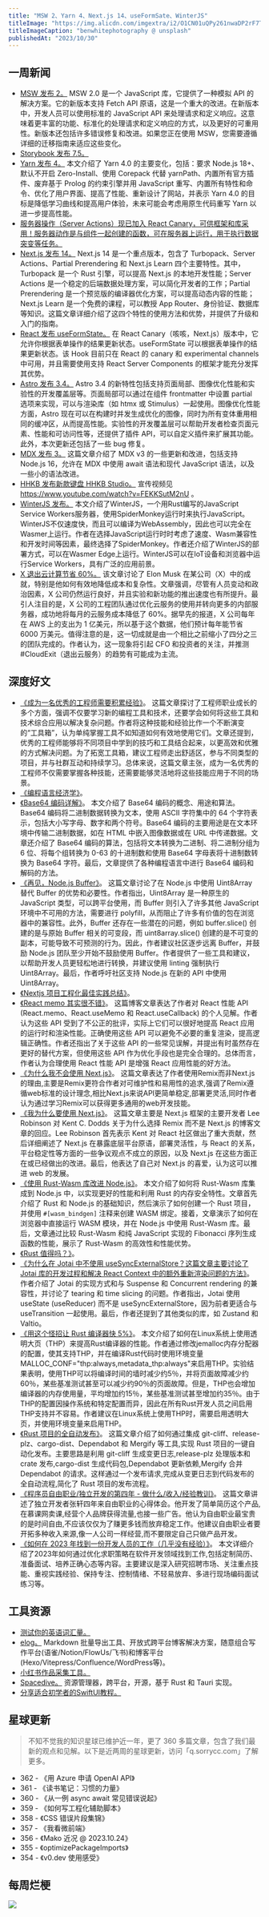 ```yaml
---
title: "MSW 2、Yarn 4、Next.js 14、useFormSate、WinterJS"
titleImage: "https://img.alicdn.com/imgextra/i2/O1CN01uQPy261nwaDP2rF7T_!!6000000005154-0-tps-1920-1282.jpg"
titleImageCaption: "benwhitephotography @ unsplash"
publishedAt: "2023/10/30"
---
```


## 一周新闻

- [MSW 发布 2。](https://mswjs.io/blog/introducing-msw-2.0) MSW 2.0 是一个 JavaScript 库，它提供了一种模拟 API 的解决方案。它的新版本支持 Fetch API 原语，这是一个重大的改进。在新版本中，开发人员可以使用标准的 JavaScript API 来处理请求和定义响应。这意味着更丰富的功能、标准化的处理请求和定义响应的方式，以及更好的可重用性。新版本还包括许多错误修复和改进。如果您正在使用 MSW，您需要遵循详细的迁移指南来适应这些变化。
- [Storybook 发布 7.5。](https://storybook.js.org/blog/storybook-7-5/)
- [Yarn 发布 4。](https://yarnpkg.com/blog/release/4.0) 本文介绍了 Yarn 4.0 的主要变化，包括：要求 Node.js 18+、默认不开启 Zero-Install、使用 Corepack 代替 yarnPath、内置所有官方插件、废弃基于 Prolog 的约束引擎并用 JavaScript 重写、内置所有特性和命令、优化了用户界面、提高了性能、重新设计了网站，并表示 Yarn 4.0 的目标是降低学习曲线和提高用户体验，未来可能会考虑用原生代码重写 Yarn 以进一步提高性能。
- [服务器操作（Server Actions）现已加入 React Canary，可供框架和库采用！服务器动作是与组件一起创建的函数，可在服务器上运行，用于执行数据突变等任务。](https://twitter.com/reactjs/status/1716573234160967762)
- [Next.js 发布 14。](https://nextjs.org/blog/next-14) Next.js 14 是一个重点版本，包含了 Turbopack、Server Actions、Partial Prerendering 和 Next.js Learn 四个主要特性。其中，Turbopack 是一个 Rust 引擎，可以提高 Next.js 的本地开发性能；Server Actions 是一个稳定的后端数据处理方案，可以简化开发者的工作；Partial Prerendering 是一个预览版的编译器优化方案，可以提高动态内容的性能；Next.js Learn 是一个免费的课程，可以教授 App Router、身份验证、数据库等知识。这篇文章详细介绍了这四个特性的使用方法和优势，并提供了升级和入门的指南。
- [React 发布 useFormState。](https://react.dev/reference/react-dom/hooks/useFormState) 在 React Canary（咳咳，Next.js）版本中，它允许你根据表单操作的结果更新状态。useFormState 可以根据表单操作的结果更新状态。该 Hook 目前只在 React 的 canary 和 experimental channels 中可用，并且需要使用支持 React Server Components 的框架才能充分发挥其优势。
- [Astro 发布 3.4。](https://astro.build/blog/astro-340/) Astro 3.4 的新特性包括支持页面局部、图像优化性能和实验性的开发覆盖层等。页面局部可以通过在组件 frontmatter 中设置 partial 选项来实现，可以与渲染库（如 htmx 或 Stimulus）一起使用。图像优化性能方面，Astro 现在可以在构建时并发生成优化的图像，同时为所有变体重用相同的缓冲区，从而提高性能。实验性的开发覆盖层可以帮助开发者检查页面元素、性能和可访问性等，还提供了插件 API，可以自定义插件来扩展其功能。此外，本次更新还包括了一些 bug 修复。
- [MDX 发布 3。](https://mdxjs.com/blog/v3/) 这篇文章介绍了 MDX v3 的一些更新和改进，包括支持 Node.js 16，允许在 MDX 中使用 await 语法和现代 JavaScript 语法，以及一些小的语法改进。
- [HHKB 发布新款键盘 HHKB Studio。](https://www.pfu.ricoh.com/news/2023/news231025.html) 宣传视频见 https://www.youtube.com/watch?v=FEKKSutM2nU 。
- [WinterJS 发布。](https://wasmer.io/posts/announcing-winterjs-service-workers) 本文介绍了WinterJS，一个用Rust编写的JavaScript Service Workers服务器，使用SpiderMonkey运行时来执行JavaScript。WinterJS不仅速度快，而且可以编译为WebAssembly，因此也可以完全在Wasmer上运行。作者在选择JavaScript运行时时考虑了速度、Wasm兼容性和开发时间等因素，最终选择了SpiderMonkey。作者还介绍了WinterJS的部署方式，可以在Wasmer Edge上运行。WinterJS可以在IoT设备和浏览器中运行Service Workers，具有广泛的应用前景。
- [X 退出云计算节省 60%。](https://world.hey.com/dhh/x-celebrates-60-savings-from-cloud-exit-7cc26895) 该文章讨论了 Elon Musk 在某公司（X）中的成就，特别是他如何有效地降低成本和复杂性。文章强调，尽管有人员变动和政治因素，X 公司仍然运行良好，并且实验和新功能的推出速度也有所提升。最引人注目的是，X 公司的工程团队通过优化云服务的使用并转向更多的内部服务器，成功地将每月的云服务成本降低了 60%。据早先的报道，X 公司每年在 AWS 上的支出为 1 亿美元，所以基于这个数据，他们预计每年能节省 6000 万美元。值得注意的是，这一切成就是由一个相比之前缩小了四分之三的团队完成的。作者认为，这一现象将引起 CFO 和投资者的关注，并推测 #CloudExit（退出云服务）的趋势有可能成为主流。

## 深度好文

- [《成为一名优秀的工程师需要积累经验》](https://addyosmani.com/blog/collect-experience/)。 这篇文章探讨了工程师职业成长的多个方面，强调不仅要学习新的编程工具和技术，还要学会如何将这些工具和技术综合应用以解决复杂问题。作者将这种技能和经验比作一个不断演变的“工具箱”，认为单纯掌握工具不如知道如何有效地使用它们。文章还提到，优秀的工程师能够将不同项目中学到的技巧和工具结合起来，以更高效和优雅的方式解决问题。为了拓宽工具箱，建议工程师走出舒适区，参与不同类型的项目，并与社群互动和持续学习。总体来说，这篇文章主张，成为一名优秀的工程师不仅需要掌握各种技能，还需要能够灵活地将这些技能应用于不同的场景。
- [《编程语言经济学》](https://www.youtube.com/watch?v=XZ3w_jec1v8)。 
- [《Base64 编码详解》](https://www.akshaykhot.com/base64-encoding-explained/)。 本文介绍了 Base64 编码的概念、用途和算法。Base64 编码将二进制数据转换为文本，使用 ASCII 字符集中的 64 个字符表示，包括大小写字母、数字和两个符号。Base64 编码的主要用途是在文本环境中传输二进制数据，如在 HTML 中嵌入图像数据或在 URL 中传递数据。文章还介绍了 Base64 编码的算法，包括将文本转换为二进制、将二进制分组为 6 位、将每个组转换为 0-63 的十进制数和使用 Base64 字母表将十进制数转换为 Base64 字符。最后，文章提供了各种编程语言中进行 Base64 编码和解码的方法。
- [《再见，Node.js Buffer》](https://sindresorhus.com/blog/goodbye-nodejs-buffer)。 这篇文章讨论了在 Node.js 中使用 Uint8Array 替代 Buffer 的优势和必要性。作者指出，Uint8Array 是一种原生的 JavaScript 类型，可以跨平台使用，而 Buffer 则引入了许多其他 JavaScript 环境中不可用的方法，需要进行 polyfill，从而阻止了许多有价值的包在浏览器中的兼容性。此外，Buffer 还存在一些潜在的问题，例如 buffer.slice() 创建的是与原始 Buffer 相关的可变段，而 uint8array.slice() 创建的是不可变的副本，可能导致不可预测的行为。因此，作者建议社区逐步远离 Buffer，并鼓励 Node.js 团队至少开始不鼓励使用 Buffer。作者提供了一些工具和建议，以帮助开发人员更轻松地进行转换，并建议使用 linting 强制执行 Uint8Array。最后，作者呼吁社区支持 Node.js 在新的 API 中使用 Uint8Array。
- [《Nextjs 项目工程化最佳实践总结》](https://mp.weixin.qq.com/s?__biz=MzI5MjQ3NjEwNA==&mid=2247483868&idx=1&sn=d88559dba0e6f773ef5091c270af27ea&chksm=ec01847bdb760d6db90b710f5c6a6fbc08d7f1d9f23b61c74908502211777da466bceaa83734&mpshare=1&scene=1&srcid=1024Kf71rQCKbk8anqvduYwU&sharer_shareinfo=aa4fe257e5c9f975ce3749a2f1553904&sharer_shareinfo_first=4c9794122f5559b0ca0df62a1113c24b#rd)。 
- [《React memo 其实很不错》](https://timtech.blog/posts/react-memo-is-good-actually/)。 这篇博客文章表达了作者对 React 性能 API (React.memo、React.useMemo 和 React.useCallback) 的个人见解。作者认为这些 API 受到了不公正的批评，实际上它们可以很好地提高 React 应用的运行时和渲染性能。正确使用这些 API 可以避免不必要的重复渲染，提高逻辑正确性。作者还指出了关于这些 API 的一些常见误解，并提出有时虽然存在更好的替代方案，但使用这些 API 作为优化手段也是完全合理的。总体而言，作者认为合理使用 React 性能 API 是增强 React 应用性能的好方法。
- [《为什么我不会使用 Next.js》](https://www.epicweb.dev/why-i-wont-use-nextjs)。 这篇文章表达了作者使用Remix而非Next.js的理由,主要是Remix更符合作者对可维护性和易用性的追求,强调了Remix遵循web标准的设计理念,相比Next.js来说API更简单稳定,部署更灵活,同时作者认为通过学习Remix可以获得更多通用的web开发技能。
- [《我为什么要使用 Next.js》](https://leerob.io/blog/using-nextjs)。 这篇文章主要是 Next.js 框架的主要开发者 Lee Robinson 对 Kent C. Dodds 关于为什么选择 Remix 而不是 Next.js 的博客文章的回应。Lee Robinson 首先表示 Kent 对 React 社区做出了重大贡献，然后详细阐述了 Next.js 在暴露底层平台原语，部署灵活性，与 React 的关系，平台稳定性等方面的一些争议观点不成立的原因，以及 Next.js 在这些方面正在或已经做出的改进。最后，他表达了自己对 Next.js 的喜爱，认为这可以推进 web 的发展。
- [《使用 Rust-Wasm 库改进 Node.js》](https://elvisbrevi.hashnode.dev/improving-nodejs-with-rust-wasm-library)。 本文介绍了如何将 Rust-Wasm 库集成到 Node.js 中，以实现更好的性能和利用 Rust 的内存安全特性。文章首先介绍了 Rust 和 Node.js 的基础知识，然后演示了如何创建一个 Rust 项目，并使用 `#[wasm_bindgen]` 注释来创建 WASM 绑定。接着，文章演示了如何在浏览器中直接运行 WASM 模块，并在 Node.js 中使用 Rust-Wasm 库。最后，文章通过比较 Rust-Wasm 和纯 JavaScript 实现的 Fibonacci 序列生成函数的性能，展示了 Rust-Wasm 的高效性和性能优势。
- [《Rust 值得吗？》](https://jsoverson.medium.com/was-rust-worth-it-f43d171fb1b3)。 
- [《为什么在 Jotai 中不使用 useSyncExternalStore？这篇文章主要讨论了 Jotai 库的开发过程和解决 React Context 中的额外重新渲染问题的方法》](https://blog.axlight.com/posts/why-use-sync-external-store-is-not-used-in-jotai/)。 作者介绍了 Jotai 的实现方式和与 Suspense 和 Concurrent rendering 的兼容性，并讨论了 tearing 和 time slicing 的问题。作者指出，Jotai 使用 useState (useReducer) 而不是 useSyncExternalStore，因为前者更适合与 useTransition 一起使用。最后，作者还提到了其他类似的库，如 Zustand 和 Valtio。
- [《用这个怪招让 Rust 编译器快 5%》](https://kobzol.github.io/rust/rustc/2023/10/21/make-rust-compiler-5percent-faster.html)。 本文介绍了如何在Linux系统上使用透明大页（THP）来提高Rust编译器的性能。作者通过修改jemalloc内存分配器的配置，使其支持THP，并在编译Rust代码时使用环境变量MALLOC_CONF="thp:always,metadata_thp:always"来启用THP。实验结果表明，使用THP可以将编译时间的墙时减少约5％，并将页面故障减少约60％，某些基准测试甚至可以减少约90％的页面故障。但是，THP也会增加编译器的内存使用量，平均增加约15％，某些基准测试甚至增加约35％。由于THP的配置因操作系统和特定配置而异，因此在所有Rust开发人员之间启用THP支持并不容易。作者建议在Linux系统上使用THP时，需要启用透明大页，并使用环境变量来启用THP。
- [《Rust 项目的全自动发布》](https://blog.orhun.dev/automated-rust-releases/)。 这篇文章介绍了如何通过集成 git-cliff、release-plz、cargo-dist、Dependabot 和 Mergify 等工具,实现 Rust 项目的一键自动化发布。主要思路是利用 git-cliff 生成变更日志,release-plz 处理版本和 crate 发布,cargo-dist 生成代码包,Dependabot 更新依赖,Mergify 合并 Dependabot 的请求。这样通过一个发布请求,完成从变更日志到代码发布的全自动流程,简化了 Rust 项目的发布流程。
- [《程序员自由职业/独立开发的第四年 - 做什么/收入/经验教训》](https://vikingz.me/4-years/)。 这篇文章讲述了独立开发者张轩四年来自由职业的心得体会。他开发了简单简历这个产品,在慕课网卖课,经营个人品牌获得流量,也接一些广告。他认为自由职业最宝贵的是时间自由,不应该仅仅为了赚更多钱而放弃稳定工作。他建议自由职业者要开拓多种收入来源,像一人公司一样经营,而不要限定自己只做产品开发。
- [《如何在 2023 年找到一份开发人员的工作（几乎没有经验）》](https://dev.to/dragosnedelcu/how-to-find-a-developer-job-in-2023-with-little-or-no-experience-27h7)。 本文详细介绍了2023年如何通过优化求职策略在软件开发领域找到工作,包括定制简历、准备面试、培养正确心态等内容。主要建议是深入研究招聘市场、关注重点技能、重视实践经验、保持专注、控制情绪、不轻易放弃、多进行现场编码面试练习等。

## 工具资源

- [测试你的英语词汇量。](https://preply.com/en/learn/english/test-your-vocab)
- [elog。](https://github.com/LetTTGACO/elog) Markdown 批量导出工具、开放式跨平台博客解决方案，随意组合写作平台(语雀/Notion/FlowUs/飞书)和博客平台(Hexo/Vitepress/Confluence/WordPress等)。
- [小红书作品采集工具。](https://github.com/JoeanAmier/XHS_Downloader)
- [Spacedive。](https://www.spacedrive.com/) 资源管理器，跨平台，开源，基于 Rust 和 Tauri 实现。
- [分享适合初学者的SwiftUI教程。](https://kennylin.notion.site/SwiftUI-4a8e871a464d42769b2c8fb7c7cfedb4)

## 星球更新
> 不知不觉我的知识星球已维护近一年，更了 360 多篇文章，包含了我们最新的观点和见解。以下是近两周的星球更新，访问「q.sorrycc.com」了解更多。

- 362 - 《用 Azure 申请 OpenAI API》
- 361 - 《读书笔记：习惯的力量》
- 360 - 《从一例 async await 常见错误说起》
- 359 - 《如何写工程化辅助脚本》
- 358 - 《CSS 错误片段集锦》
- 357 - 《我看微前端》
- 356 - 《Mako 近况 @ 2023.10.24》
- 355 - 《optimizePackageImports》
- 354 - 《v0.dev 使用感受》

## 每周烂梗

![](https://img.alicdn.com/imgextra/i4/O1CN01eXy5Ey1YWjcrWiKq0_!!6000000003067-2-tps-775-500.png)
